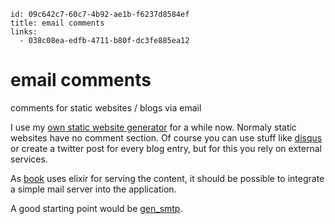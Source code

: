 ```
id: 09c642c7-60c7-4b92-ae1b-f6237d8584ef
title: email comments
links:
  - 038c08ea-edfb-4711-b80f-dc3fe885ea12
```

# email comments

comments for static websites / blogs via email

I use my [own static website generator][1] for a while now.
Normaly static websites have no comment section. 
Of course you can use stuff like [disqus][2] or create a twitter post for every blog entry,
but for this you rely on external services. 

As [book][1] uses elixir for serving the content, it should be possible to integrate 
a simple mail server into the application.

A good starting point would be [gen_smtp][3].

[1]: https://github.com/enter-haken/book
[2]: https://disqus.com/ 
[3]: https://github.com/gen-smtp/gen_smtp
